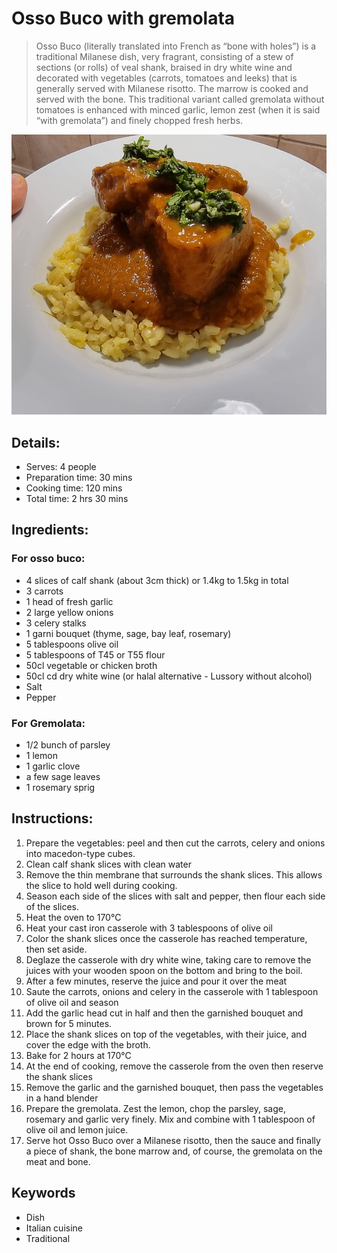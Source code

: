 # Osso Buco with gremolata

> Osso Buco (literally translated into French as “bone with holes”) is a traditional Milanese dish, very fragrant, consisting of a stew of sections (or rolls) of veal shank, braised in dry white wine and decorated with vegetables (carrots, tomatoes and leeks) that is generally served with Milanese risotto. The marrow is cooked and served with the bone.
> This traditional variant called gremolata without tomatoes is enhanced with minced garlic, lemon zest (when it is said “with gremolata”) and finely chopped fresh herbs. 

![Osso Buco with gremolata](https://github.com/anamorph/recettes/blob/main/photos/fr-plat-osso_buco_a_la_gremolata-01.jpg?raw=true)

## Details:
* Serves: 4 people
* Preparation time: 30 mins
* Cooking time: 120 mins
* Total time: 2 hrs 30 mins

## Ingredients:
### For osso buco:
* 4 slices of calf shank (about 3cm thick) or 1.4kg to 1.5kg in total
* 3 carrots
* 1 head of fresh garlic
* 2 large yellow onions
* 3 celery stalks
* 1 garni bouquet (thyme, sage, bay leaf, rosemary)
* 5 tablespoons olive oil
* 5 tablespoons of T45 or T55 flour
* 50cl vegetable or chicken broth
* 50cl cd dry white wine (or halal alternative - Lussory without alcohol)
* Salt
* Pepper

### For Gremolata:
* 1/2 bunch of parsley
* 1 lemon 
* 1 garlic clove
* a few sage leaves
* 1 rosemary sprig


## Instructions:
1. Prepare the vegetables: peel and then cut the carrots, celery and onions into macedon-type cubes. 
1. Clean calf shank slices with clean water
1. Remove the thin membrane that surrounds the shank slices. This allows the slice to hold well during cooking.
1. Season each side of the slices with salt and pepper, then flour each side of the slices.
1. Heat the oven to 170°C
1. Heat your cast iron casserole with 3 tablespoons of olive oil
1. Color the shank slices once the casserole has reached temperature, then set aside.
1. Deglaze the casserole with dry white wine, taking care to remove the juices with your wooden spoon on the bottom and bring to the boil.
1. After a few minutes, reserve the juice and pour it over the meat
1. Saute the carrots, onions and celery in the casserole with 1 tablespoon of olive oil and season
1. Add the garlic head cut in half and then the garnished bouquet and brown for 5 minutes.
1. Place the shank slices on top of the vegetables, with their juice, and cover the edge with the broth.
1. Bake for 2 hours at 170°C
1. At the end of cooking, remove the casserole from the oven then reserve the shank slices
1. Remove the garlic and the garnished bouquet, then pass the vegetables in a hand blender
1. Prepare the gremolata. Zest the lemon, chop the parsley, sage, rosemary and garlic very finely. Mix and combine with 1 tablespoon of olive oil and lemon juice.
1. Serve hot Osso Buco over a Milanese risotto, then the sauce and finally a piece of shank, the bone marrow and, of course, the gremolata on the meat and bone.

## Keywords
* Dish
* Italian cuisine
* Traditional